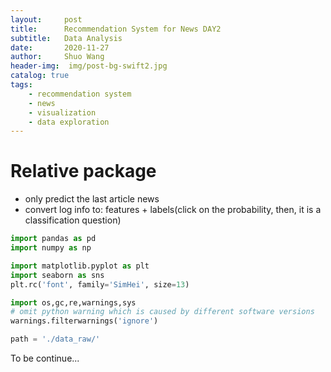 ```yaml
---
layout:     post
title:      Recommendation System for News DAY2
subtitle:   Data Analysis
date:       2020-11-27
author:     Shuo Wang
header-img:  img/post-bg-swift2.jpg
catalog: true
tags:
    - recommendation system
    - news
    - visualization 
    - data exploration
---
```


# Relative package
- only predict the last article news
- convert log info to: features + labels(click on the probability, then, it is a classification question)

```python
import pandas as pd
import numpy as np

import matplotlib.pyplot as plt
import seaborn as sns
plt.rc('font', family='SimHei', size=13)

import os,gc,re,warnings,sys
# omit python warning which is caused by different software versions
warnings.filterwarnings('ignore')

```


```python
path = './data_raw/'
```

To be continue...
